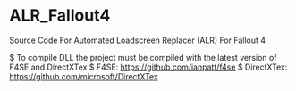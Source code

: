 # ALR_Fallout4
Source Code For Automated Loadscreen Replacer (ALR) For Fallout 4

$ To compile DLL the project must be compiled with the latest version of F4SE and DirectXTex 
$ F4SE: https://github.com/ianpatt/f4se
$ DirectXTex: https://github.com/microsoft/DirectXTex
